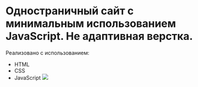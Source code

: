 # Одностраничный сайт с минимальным использованием JavaScript. Не адаптивная верстка. 
Реализовано с использованием:
* HTML
* CSS
* JavaScript
![](https://github.com/AnnaAlexandrova1/site-about-education/tree/master/forGIT.png)
